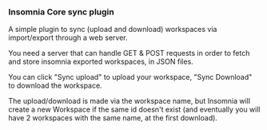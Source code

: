 ### Insomnia Core sync plugin
A simple plugin to sync (upload and download) workspaces via import/export through a web server.

You need a server that can handle GET & POST requests in order to fetch and store insomnia exported workspaces, in JSON files. 

You can click "Sync upload" to upload your workspace, "Sync Download" to download the workspace.

The upload/download is made via the workspace name, but Insomnia will create a new Workspace if the same id doesn't exist (and eventually you will have 2 workspaces with the same name, at the first download).

